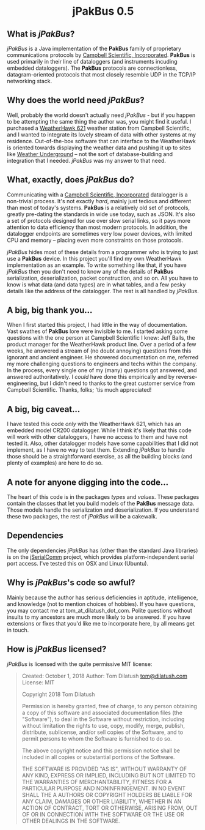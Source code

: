 <h1 align="center"><b>jPakBus 0.5</b></h1>

## What is *jPakBus*?
*jPakBus* is a Java implementation of the **PakBus** family of proprietary communications protocols by [Campbell Scientific, Incorporated](https://www.campbellsci.com/).  **PakBus** is used primarily in their line of dataloggers (and instruments incuding embedded dataloggers).  The **PakBus** protocols are connectionless, datagram-oriented protocols that most closely resemble UDP in the TCP/IP networking stack.  

## Why does the world need *jPakBus*?
Well, probably the world doesn't actually need *jPakBus* - but if you happen to be attempting the same thing the author was, you might find it useful.  I purchased a [WeatherHawk 621](https://www.weatherhawk.com/product/weatherhawk-621-wireless-heated-weather-station/) weather station from Campbell Scientific, and I wanted to integrate its lovely stream of data with other systems at my residence.  Out-of-the-box software that can interface to the WeatherHawk is oriented towards displaying the weather data and pushing it up to sites like [Weather Underground](https://www.wunderground.com/) &ndash; not the sort of database-building and integration that I needed.  *jPakBus* was my answer to that need.

## What, exactly, does *jPakBus* do?
Communicating with a [Campbell Scientific, Incorporated](https://www.campbellsci.com/) datalogger is a non-trivial process.  It's not exactly *hard*, mainly just tedious and different than most of today's systems.  **PakBus** is a relatively old set of protocols, greatly pre-dating the standards in wide use today, such as JSON.  It's also a set of protocols designed for use over slow serial links, so it pays more attention to data efficiency than most modern protocols.  In addition, the datalogger endpoints are sometimes very low power devices, with limited CPU and memory &ndash; placing even more constraints on those protocols.

*jPakBus* hides most of these details from a programmer who is trying to just use a **PakBus** device.  In this project you'll find my own WeatherHawk implementation as an example.  To write something like that, if you have *jPakBus* then you don't need to know any of the details of **PakBus** serialization, deserialization, packet construction, and so on.  All you have to know is what data (and data types) are in what tables, and a few pesky details like the address of the datalogger.  The rest is all handled by *jPakBus*.

## A big, big thank you...
When I first started this project, I had little in the way of documentation.  Vast swathes of **PakBus** lore were invisible to me.  I started asking some questions with the one person at Campbell Scientific I knew: Jeff Balls, the product manager for the WeatherHawk product line.  Over a period of a few weeks, he answered a stream of (no doubt annoying) questions from this ignorant and ancient engineer.  He showered documentation on me, referred my more challenging questions to engineers and techs within the company.  In the process, every single one of my (many) questions got answered, and answered authoritatively.  I *could* have done this empirically and by reverse-engineering, but I didn't need to thanks to the great customer service from Campbell Scientific.  Thanks, folks; 'tis much appreciated!

## A big, big caveat...
I have tested this code *only* with the WeatherHawk 621, which has an embedded model CR200 datalogger.  While I think it's likely that this code will work with other dataloggers, I have no access to them and have not tested it.  Also, other datalogger models have some capabilities that I did not implement, as I have no way to test them.  Extending *jPakBus* to handle those should be a straightforward exercise, as all the building blocks (and plenty of examples) are here to do so.

## A note for anyone digging into the code...
The heart of this code is in the packages *types* and *values*.  These packages contain the classes that let you build models of the **PakBus** message data.  Those models handle the serialization and deserialization.  If you understand these two packages, the rest of *jPakBus* will be a cakewalk.

## Dependencies
The only dependencies *jPakBus* has (other than the standard Java libraries) is on the [jSerialComm](http://fazecast.github.io/jSerialComm/) project, which provides platform-independent serial port access.  I've tested this on OSX and Linux (Ubuntu).

## Why is *jPakBus*'s code so awful?
Mainly because the author has serious deficiencies in aptitude, intelligence, and knowledge (not to mention choices of hobbies).  If you have questions, you may contact me at tom_at_dilatush_dot_com.  Polite questions without insults to my ancestors are much more likely to be answered.  If you have extensions or fixes that you'd like me to incorporate here, by all means get in touch.

## How is *jPakBus* licensed?
*jPakBus* is licensed with the quite permissive MIT license:
> Created: October 1, 2018
> Author: Tom Dilatush <tom@dilatush.com>  
> License: MIT
> 
> Copyright 2018 Tom Dilatush
> 
> Permission is hereby granted, free of charge, to any person obtaining a copy of this software and associated
> documentation files (the "Software"), to deal in the Software without restriction, including without limitation
> the rights to use, copy, modify, merge, publish, distribute, sublicense, and/or sell copies of the Software, and
> to permit persons to whom the Software is furnished to do so.
> 
> The above copyright notice and this permission notice shall be included in all copies or substantial portions of
> the Software.
> 
> THE SOFTWARE IS PROVIDED "AS IS", WITHOUT WARRANTY OF ANY KIND, EXPRESS OR IMPLIED, INCLUDING BUT NOT LIMITED TO
> THE WARRANTIES OF MERCHANTABILITY, FITNESS FOR A PARTICULAR PURPOSE AND NONINFRINGEMENT. IN NO EVENT SHALL THE A
> AUTHORS OR COPYRIGHT HOLDERS BE LIABLE FOR ANY CLAIM, DAMAGES OR OTHER LIABILITY, WHETHER IN AN ACTION OF CONTRACT,
> TORT OR OTHERWISE, ARISING FROM, OUT OF OR IN CONNECTION WITH THE SOFTWARE OR THE USE OR OTHER DEALINGS IN THE
> SOFTWARE.
